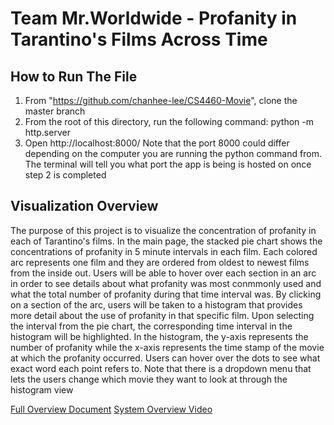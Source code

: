 # Team Mr.Worldwide - Profanity in Tarantino's Films Across Time
## How to Run The File
1. From "https://github.com/chanhee-lee/CS4460-Movie", clone the master branch
2. From the root of this directory, run the following command: python -m http.server
3. Open http://localhost:8000/
Note that the port 8000 could differ depending on the computer you are running the 
python command from. The terminal will tell you what port the app is being is hosted on 
once step 2 is completed 

## Visualization Overview
The purpose of this project is to visualize the concentration of profanity in each of Tarantino's films. In the main page, the stacked pie chart shows the concentrations of profanity in 5 minute intervals in each film. Each colored arc represents one film and they are ordered from oldest to newest films from the inside out. Users will be able to hover over each section in an arc in order to see details about what profanity was most conmmonly used and what the total number of profanity during that time interval was. By clicking on a section of the arc, users will be taken to a histogram that provides more detail about the use of profanity in that specific film. Upon selecting the interval from the pie chart, the corresponding time interval in the histogram will be highlighted. In the histogram, the y-axis represents the number of profanity while the x-axis represents the time stamp of the movie at which the profanity occurred. Users can hover over the dots to see what exact word each point refers to. Note that there is a dropdown menu that lets the users change which movie they want to look at through the histogram view

[Full Overview Document](https://docs.google.com/document/d/1ZlwX_PRqgV-ekDbnaFfg8Qi9pMQ7aM4n1ThyzqEkRoA/edit?usp=sharing)
[System Overview Video](https://drive.google.com/file/d/12ZXrYls-MCsHB94iRUBE84Bf3Dl23fTN/view?usp=sharing)

